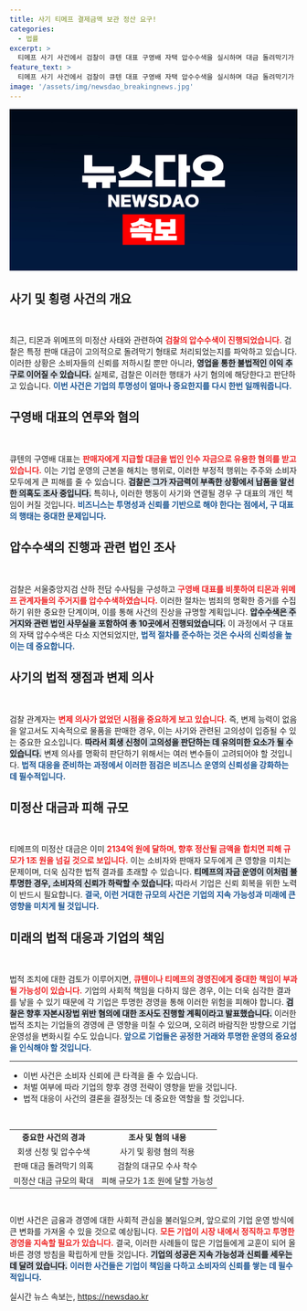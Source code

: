 ```yaml
---
title: 사기 티메프 결제금액 보관 정산 요구!
categories:
  - 법률
excerpt: >
  티메프 사기 사건에서 검찰이 큐텐 대표 구영배 자택 압수수색을 실시하며 대금 돌려막기가 폰지사기와 유사하다는 입장을 확인했다. 검찰, 횡령·배임 혐의에 대한 수사 착수. 피해 규모는 최대 1조 원! 클릭해서 자세한 소식을 확인하세요!
feature_text: >
  티메프 사기 사건에서 검찰이 큐텐 대표 구영배 자택 압수수색을 실시하며 대금 돌려막기가 폰지사기와 유사하다는 입장을 확인했다. 검찰, 횡령·배임 혐의에 대한 수사 착수. 피해 규모는 최대 1조 원! 클릭해서 자세한 소식을 확인하세요!
image: '/assets/img/newsdao_breakingnews.jpg'
---
```


<p><img src="/assets/img/newsdao_breakingnews.jpg" alt="flaretime 속보" /></p>

<h2 data-ke-size="size26">사기 및 횡령 사건의 개요</h2>

<p data-ke-size="size16">&nbsp;</p>

<p data-ke-size="size16">최근, 티몬과 위메프의 미정산 사태와 관련하여 <b><span style="color: #ee2323;">검찰의 압수수색이 진행되었습니다.</span></b> 검찰은 특정 판매 대금이 고의적으로 돌려막기 형태로 처리되었는지를 파악하고 있습니다. 이러한 상황은 소비자들의 신뢰를 저하시킬 뿐만 아니라, <b><span style="background-color: #21538527;">영업을 통한 불법적인 이익 추구로 이어질 수 있습니다.</span></b> 실제로, 검찰은 이러한 행태가 사기 혐의에 해당한다고 판단하고 있습니다. <b><span style="color: #1a5490;">이번 사건은 기업의 투명성이 얼마나 중요한지를 다시 한번 일깨워줍니다.</span></b></p>

<h2 data-ke-size="size26">구영배 대표의 연루와 혐의</h2>

<p data-ke-size="size16">&nbsp;</p>

<p data-ke-size="size16">큐텐의 구영배 대표는 <b><span style="color: #ee2323;">판매자에게 지급할 대금을 법인 인수 자금으로 유용한 혐의를 받고 있습니다.</span></b> 이는 기업 운영의 근본을 해치는 행위로, 이러한 부정적 행위는 주주와 소비자 모두에게 큰 피해를 줄 수 있습니다. <b><span style="background-color: #21538527;">검찰은 그가 자금력이 부족한 상황에서 납품을 알선한 의혹도 조사 중입니다.</span></b> 특히나, 이러한 행동이 사기와 연결될 경우 구 대표의 개인 책임이 커질 것입니다. <b><span style="color: #1a5490;">비즈니스는 투명성과 신뢰를 기반으로 해야 한다는 점에서, 구 대표의 행태는 중대한 문제입니다.</span></b></p>

<h2 data-ke-size="size26">압수수색의 진행과 관련 법인 조사</h2>

<p data-ke-size="size16">&nbsp;</p>

<p data-ke-size="size16">검찰은 서울중앙지검 산하 전담 수사팀을 구성하고 <b><span style="color: #ee2323;">구영배 대표를 비롯하여 티몬과 위메프 관계자들의 주거지를 압수수색하였습니다.</span></b> 이러한 절차는 범죄의 명확한 증거를 수집하기 위한 중요한 단계이며, 이를 통해 사건의 진상을 규명할 계획입니다. <b><span style="background-color: #21538527;">압수수색은 주거지와 관련 법인 사무실을 포함하여 총 10곳에서 진행되었습니다.</span></b> 이 과정에서 구 대표의 자택 압수수색은 다소 지연되었지만, <b><span style="color: #1a5490;">법적 절차를 준수하는 것은 수사의 신뢰성을 높이는 데 중요합니다.</span></b></p>

<h2 data-ke-size="size26">사기의 법적 쟁점과 변제 의사</h2>

<p data-ke-size="size16">&nbsp;</p>

<p data-ke-size="size16">검찰 관계자는 <b><span style="color: #ee2323;">변제 의사가 없었던 시점을 중요하게 보고 있습니다.</span></b> 즉, 변제 능력이 없음을 알고서도 지속적으로 물품을 판매한 경우, 이는 사기와 관련된 고의성이 입증될 수 있는 중요한 요소입니다. <b><span style="background-color: #21538527;">따라서 회생 신청이 고의성을 판단하는 데 유의미한 요소가 될 수 있습니다.</span></b> 변제 의사를 명확히 판단하기 위해서는 여러 변수들이 고려되어야 할 것입니다. <b><span style="color: #1a5490;">법적 대응을 준비하는 과정에서 이러한 점검은 비즈니스 운영의 신뢰성을 강화하는 데 필수적입니다.</span></b></p>

<h2 data-ke-size="size26">미정산 대금과 피해 규모</h2>

<p data-ke-size="size16">&nbsp;</p>

<p data-ke-size="size16">티메프의 미정산 대금은 이미 <b><span style="color: #ee2323;">2134억 원에 달하며, 향후 정산될 금액을 합치면 피해 규모가 1조 원을 넘길 것으로 보입니다.</span></b> 이는 소비자와 판매자 모두에게 큰 영향을 미치는 문제이며, 더욱 심각한 법적 결과를 초래할 수 있습니다. <b><span style="background-color: #21538527;">티메프의 자금 운영이 이처럼 불투명한 경우, 소비자의 신뢰가 하락할 수 있습니다.</span></b> 따라서 기업은 신뢰 회복을 위한 노력이 반드시 필요합니다. <b><span style="color: #1a5490;">결국, 이런 거대한 규모의 사건은 기업의 지속 가능성과 미래에 큰 영향을 미치게 될 것입니다.</span></b></p>

<h2 data-ke-size="size26">미래의 법적 대응과 기업의 책임</h2>

<p data-ke-size="size16">&nbsp;</p>

<p data-ke-size="size16">법적 조치에 대한 검토가 이루어지면, <b><span style="color: #ee2323;">큐텐이나 티메프의 경영진에게 중대한 책임이 부과될 가능성이 있습니다.</span></b> 기업의 사회적 책임을 다하지 않은 경우, 이는 더욱 심각한 결과를 낳을 수 있기 때문에 각 기업은 투명한 경영을 통해 이러한 위험을 피해야 합니다. <b><span style="background-color: #21538527;">검찰은 향후 자본시장법 위반 혐의에 대한 조사도 진행할 계획이라고 발표했습니다.</span></b> 이러한 법적 조치는 기업들의 경영에 큰 영향을 미칠 수 있으며, 오히려 바람직한 방향으로 기업 운영성을 변화시킬 수도 있습니다. <b><span style="color: #1a5490;">앞으로 기업들은 공정한 거래와 투명한 운영의 중요성을 인식해야 할 것입니다.</span></b></p>

<hr />

<ul>
    <li>이번 사건은 소비자 신뢰에 큰 타격을 줄 수 있습니다.</li>
    <li>처벌 여부에 따라 기업의 향후 경영 전략이 영향을 받을 것입니다.</li>
    <li>법적 대응이 사건의 결론을 결정짓는 데 중요한 역할을 할 것입니다.</li>
</ul>

<p data-ke-size="size16">&nbsp;</p>

<table style="width: 100%;">
    <tbody>
        <tr>
            <td style="text-align: center; height: 17px;"><b>중요한 사건의 경과</b></td>
            <td style="text-align: center; height: 17px;"><b>조사 및 혐의 내용</b></td>
        </tr>
        <tr>
            <td style="text-align: center; height: 17px;">회생 신청 및 압수수색</td>
            <td style="text-align: center; height: 17px;">사기 및 횡령 혐의 적용</td>
        </tr>
        <tr>
            <td style="text-align: center; height: 17px;">판매 대금 돌려막기 의혹</td>
            <td style="text-align: center; height: 17px;">검찰의 대규모 수사 착수</td>
        </tr>
        <tr>
            <td style="text-align: center; height: 17px;">미정산 대금 규모의 확대</td>
            <td style="text-align: center; height: 17px;">피해 규모가 1조 원에 달할 가능성</td>
        </tr>
    </tbody>
</table>

<p data-ke-size="size16">&nbsp;</p>

<p data-ke-size="size16">이번 사건은 금융과 경영에 대한 사회적 관심을 불러일으켜, 앞으로의 기업 운영 방식에 큰 변화를 가져올 수 있을 것으로 예상됩니다. <b><span style="color: #ee2323;">모든 기업이 시장 내에서 정직하고 투명한 경영을 지속할 필요가 있습니다.</span></b> 결국, 이러한 사례들이 많은 기업들에게 교훈이 되어 올바른 경영 방침을 확립하게 만들 것입니다. <b><span style="background-color: #21538527;">기업의 성공은 지속 가능성과 신뢰를 세우는데 달려 있습니다.</span></b> <b><span style="color: #1a5490;">이러한 사건들은 기업이 책임을 다하고 소비자의 신뢰를 쌓는 데 필수적입니다.</span></b></p>
실시간 뉴스 속보는, <a href="https://newsdao.kr" rel="dofollow">https://newsdao.kr</a>


